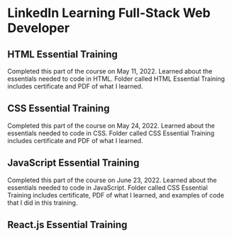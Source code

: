 # LinkedIn Learning Full-Stack Web Developer 

## HTML Essential Training
Completed this part of the course on May 11, 2022. Learned about the essentials needed to code in HTML. 
Folder called HTML Essential Training includes certificate and PDF of what I learned.

## CSS Essential Training
Completed this part of the course on May 24, 2022. Learned about the essentials needed to code in CSS.
Folder called CSS Essential Training includes certificate and PDF of what I learned.

## JavaScript Essential Training
Completed this part of the course on June 23, 2022. Learned about the essentials needed to code in JavaScript.
Folder called CSS Essential Training includes certificate, PDF of what I learned, and examples of code that I did in this training.

## React.js Essential Training
